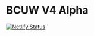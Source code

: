 # BCUW V4 Alpha

[![Netlify Status](https://api.netlify.com/api/v1/badges/cfae29be-cc1f-4ebf-b65d-0cd54483a54b/deploy-status)](https://app.netlify.com/sites/bcuw-rewrite/deploys)
